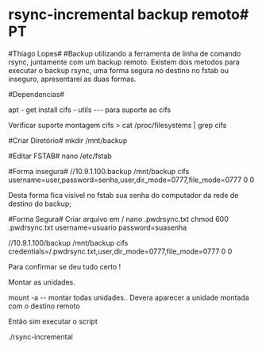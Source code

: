 # rsync-incremental backup remoto# PT
#Thiago Lopes#
#Backup utilizando a ferramenta de linha de comando rsync, juntamente com um backup remoto.
Existem dois metodos para executar o backup rsync, uma forma segura no destino no fstab ou inseguro,
apresentarei as duas formas.


#Dependencias#

apt - get install cifs - utils --- para suporte ao cifs

Verificar suporte montagem cifs >  cat /proc/filesystems | grep cifs

#Criar Diretório#
mkdir /mnt/backup

#Editar FSTAB#
nano /etc/fstab

#Forma insegura#
//10.9.1.100.backup /mnt/backup cifs username=user,password=senha,user,dir_mode=0777,file_mode=0777 0 0

Desta forma fica visivel no fstab sua senha do computador da rede de destino do backup;

#Forma Segura#
Criar arquivo em / nano .pwdrsync.txt
chmod 600 .pwdrsync.txt 
username=usuario
password=suasenha

//10.9.1.100/backup /mnt/backup cifs credentials=/.pwdrsync.txt,user,dir_mode=0777,file_mode=0777 0 0

Para confirmar se deu tudo certo !

Montar as unidades.

mount -a  -- montar todas unidades..
Devera aparecer a unidade montada com o destino remoto

Então sim executar o script

./rsync-incremental
